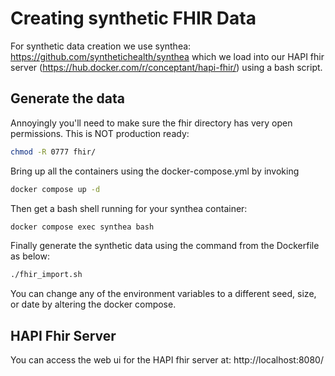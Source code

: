 # Creating synthetic FHIR Data

For synthetic data creation we use synthea: https://github.com/synthetichealth/synthea which we load into our HAPI fhir server (https://hub.docker.com/r/conceptant/hapi-fhir/) using a bash script.


## Generate the data

Annoyingly you'll need to make sure the fhir directory has very open permissions.  This is NOT production ready:

```bash
chmod -R 0777 fhir/
```

Bring up all the containers using the docker-compose.yml by invoking

```bash
docker compose up -d
```

Then get a bash shell running for your synthea container:

```bash
docker compose exec synthea bash
```

Finally generate the synthetic data using the command from the Dockerfile as below:

```bash
./fhir_import.sh
```

You can change any of the environment variables to a different seed, size, or date by altering the docker compose.


## HAPI Fhir Server

You can access the web ui for the HAPI fhir server at: http://localhost:8080/